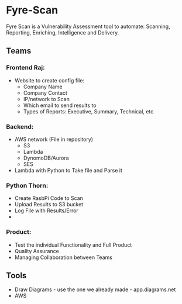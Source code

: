 # Fyre-Scan
Fyre Scan is a Vulnerability Assessment tool to automate: Scanning, Reporting, Enriching, Intelligence and Delivery. 

## Teams

### Frontend Raj: 
- Website to create config file:
  - Company Name
  - Company Contact
  - IP/network to Scan
  - Which email to send results to
  - Types of Reports: Executive, Summary, Technical, etc
  

### Backend: 
- AWS network (File in repository)
   - S3
   - Lambda
   - DynomoDB/Aurora
   - SES
- Lambda with Python to Take file and Parse it

### Python Thorn: 
- Create RasbPi Code to Scan
- Upload Results to S3 bucket
- Log File with Results/Error
- 

### Product:
- Test the individual Functionality and Full Product
- Quality Assurance
- Managing Collaboration between Teams


  
## Tools

- Draw Diagrams - use the one we already made - app.diagrams.net
- AWS
 
